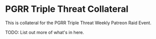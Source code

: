 # PGRR Triple Threat Collateral

This is collateral for the PGRR Triple Threat Weekly Patreon Raid Event. 

TODO: List out more of what's in here.

